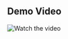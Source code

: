 ## Demo Video

![Watch the video](https://drive.google.com/file/d/1gRCjFR3AifztujJzckArAAN3ndR_ubXF/preview)
